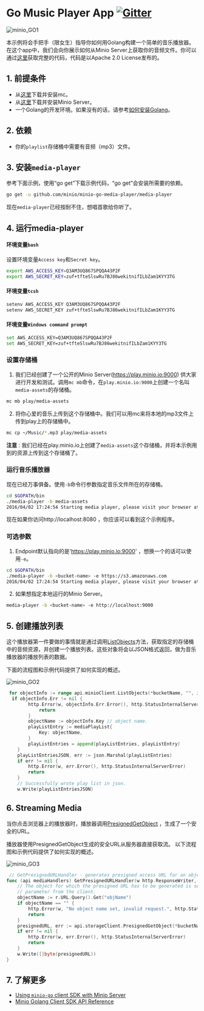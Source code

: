 # Go Music Player App [![Gitter](https://badges.gitter.im/Join%20Chat.svg)](https://gitter.im/minio/minio?utm_source=badge&utm_medium=badge&utm_campaign=pr-badge&utm_content=badge)

![minio_GO1](https://github.com/minio/minio-go-media-player/blob/master/docs/screenshots/minio-go1.jpg?raw=true)

本示例将会手把手（限女生）指导你如何用Golang构建一个简单的音乐播放器。在这个app中，我们会向你展示如何从Minio Server上获取你的音频文件。你可以通过[这里](https://github.com/minio/minio-go-media-player)获取完整的代码，代码是以Apache 2.0 License发布的。

## 1. 前提条件

* 从[这里](https://docs.minio.io/docs/minio-client-quickstart-guide)下载并安装mc。
* 从[这里](https://docs.minio.io/docs/minio )下载并安装Minio Server。
* 一个Golang的开发环境。如果没有的话，请参考[如何安装Golang](https://docs.minio.io/docs/how-to-install-golang)。

## 2. 依赖

* 你的`playlist`存储桶中需要有音频（mp3）文件。


## 3. 安装`media-player`

参考下面示例，使用“go get”下载示例代码，“go get”会安装所需要的依赖。

```sh
go get -u github.com/minio/minio-go-media-player/media-player
```

现在`media-player`已经按耐不住，想唱首歌给你听了。

## 4. 运行media-player

#### 环境变量`bash`

设置环境变量`Access key`和`Secret key`。

```sh
export AWS_ACCESS_KEY=Q3AM3UQ867SPQQA43P2F
export AWS_SECRET_KEY=zuf+tfteSlswRu7BJ86wekitnifILbZam1KYY3TG
```

#### 环境变量`tcsh`

```sh
setenv AWS_ACCESS_KEY Q3AM3UQ867SPQQA43P2F
setenv AWS_SECRET_KEY zuf+tfteSlswRu7BJ86wekitnifILbZam1KYY3TG
```

#### 环境变量`Windows command prompt`

```sh
set AWS_ACCESS_KEY=Q3AM3UQ867SPQQA43P2F
set AWS_SECRET_KEY=zuf+tfteSlswRu7BJ86wekitnifILbZam1KYY3TG
```


### 设置存储桶

1. 我们已经创建了一个公开的Minio Server(https://play.minio.io:9000) 供大家进行开发和测试。调用`mc mb`命令，在`play.minio.io:9000`上创建一个名叫`media-assets`的存储桶。 

```sh
mc mb play/media-assets
```

2. 将你心爱的音乐上传到这个存储桶中。我们可以用mc来将本地的mp3文件上传到play上的存储桶中。

```sh
mc cp ~/Music/*.mp3 play/media-assets
```
**注意** : 我们已经在play.minio.io上创建了`media-assets`这个存储桶，并将本示例用到的资源上传到这个存储桶了。

### 运行音乐播放器

现在已经万事俱备。使用`-b`命令行参数指定音乐文件所在的存储桶。

```sh
cd $GOPATH/bin
./media-player -b media-assets
2016/04/02 17:24:54 Starting media player, please visit your browser at http://localhost:8080
```
现在如果你访问http://localhost:8080 ，你应该可以看到这个示例程序。

### 可选参数

1. Endpoint默认指向的是'https://play.minio.io:9000' ，想换一个的话可以使用`-e`。

```sh
cd $GOPATH/bin
./media-player -b <bucket-name> -e https://s3.amazonaws.com
2016/04/02 17:24:54 Starting media player, please visit your browser at http://localhost:8080
```

2.  如果想指定本地运行的Minio Server。

```sh
media-player -b <bucket-name> -e http://localhost:9000
```

## 5. 创建播放列表

这个播放器第一件要做的事情就是通过调用[ListObjects](https://docs.minio.io/docs/golang-client-api-reference#ListObjects)方法，获取指定的存储桶中的音频资源，并创建一个播放列表。这些对象将会以JSON格式返回，做为音乐播放器的播放列表的数据。

下面的流程图和示例代码提供了如何实现的概述。

![minio_GO2](https://github.com/minio/minio-go-media-player/blob/master/docs/screenshots/minio-go2.jpg?raw=true)


```go
 for objectInfo := range api.minioClient.ListObjects(*bucketName, "", isRecursive, doneCh) {
  if objectInfo.Err != nil {
		http.Error(w, objectInfo.Err.Error(), http.StatusInternalServerError)
			return
		}
		objectName := objectInfo.Key // object name.
		playListEntry := mediaPlayList{
			Key: objectName,
		}
		playListEntries = append(playListEntries, playListEntry)
	}
	playListEntriesJSON, err := json.Marshal(playListEntries)
	if err != nil {
		http.Error(w, err.Error(), http.StatusInternalServerError)
		return
	}
	// Successfully wrote play list in json.
	w.Write(playListEntriesJSON)
```

## 6. Streaming Media

当你点击浏览器上的播放器时，播放器调用[PresignedGetObject](https://docs.minio.io/docs/golang-client-api-reference#PresignedGetObject) ，生成了一个安全的URL。

播放器使用PresignedGetObject生成的安全URL从服务器直接获取流。 以下流程图和示例代码提供了如何实现的概述。

![minio_GO3](https://github.com/minio/minio-go-media-player/blob/master/docs/screenshots/minio-go3.jpg?raw=true)


```go
 // GetPresignedURLHandler - generates presigned access URL for an object.
func (api mediaHandlers) GetPresignedURLHandler(w http.ResponseWriter, r *http.Request) {
	// The object for which the presigned URL has to be generated is sent as a query
	// parameter from the client.
	objectName := r.URL.Query().Get("objName")
	if objectName == "" {
		http.Error(w, "No object name set, invalid request.", http.StatusBadRequest)
		return
	}
	presignedURL, err := api.storageClient.PresignedGetObject(*bucketName, objectName, 1000*time.Second, nil)
	if err != nil {
		http.Error(w, err.Error(), http.StatusInternalServerError)
		return
	}
	w.Write([]byte(presignedURL))
}
```

## 7. 了解更多

- [Using `minio-go` client SDK with Minio Server](https://docs.minio.io/docs/golang-client-quickstart-guide)
- [Minio Golang Client SDK API Reference](https://docs.minio.io/docs/golang-client-api-reference)
